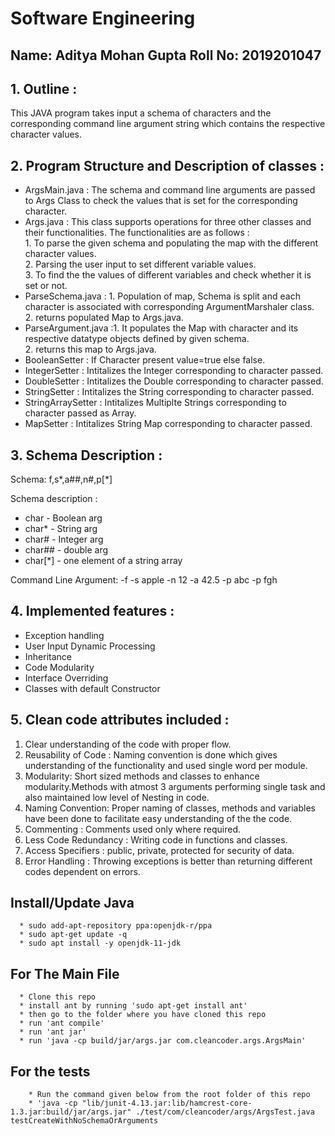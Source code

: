 # Software Engineering
## Name: Aditya Mohan Gupta Roll No: 2019201047

## 1. Outline :
This JAVA program takes input a schema of characters and the corresponding command line argument string which contains the respective character values.

## 2. Program Structure and Description of classes :
- ArgsMain.java : The schema and command line arguments are passed to Args Class to check the values that is set for the corresponding character.
- Args.java : This class supports operations for three other classes and their functionalities. The functionalities are as follows :\
                1. To parse the given schema and populating the map with the different character values.\
                2. Parsing the user input to set different variable values.\
                3. To find the the values of different variables and check whether it is set or not.
- ParseSchema.java : 1. Population of map, Schema is split and each character is associated with corresponding                                       ArgumentMarshaler class.\
                     2. returns populated Map to Args.java.
- ParseArgument.java :1. It populates the Map with character and its respective datatype objects defined by given schema.\
                      2. returns this map to Args.java. 
- BooleanSetter : If Character present value=true else false.
- IntegerSetter : Intitalizes the Integer corresponding to character passed.
- DoubleSetter : Intitalizes the Double corresponding to character passed.
- StringSetter : Intitalizes the String corresponding to character passed.
- StringArraySetter : Intitalizes Multiplte Strings corresponding to character passed as Array.
- MapSetter : Intitalizes String Map corresponding to character passed.

## 3. Schema Description : 
Schema: f,s*,a##,n#,p[\*]

Schema description :
 - char    - Boolean arg
 - char*   - String arg
 - char#   - Integer arg
 - char##  - double arg
 - char[\*] - one element of a string array
 
Command Line Argument: -f -s apple -n 12 -a 42.5 -p abc -p fgh

## 4. Implemented features :
- Exception handling
- User Input Dynamic Processing
- Inheritance                    
- Code Modularity
- Interface Overriding
- Classes with default Constructor

## 5. Clean code attributes included :
 
   1. Clear understanding of the code with proper flow.
   2. Reusability of Code : Naming convention is done which gives understanding of the functionality and used single word per       module.
   3. Modularity: Short sized methods and classes to enhance modularity.Methods with atmost 3 arguments performing single           task and also maintained low level of Nesting in code. 
   4. Naming Convention: Proper naming of classes, methods and variables have been done to facilitate easy understanding of         the the code.
   5. Commenting : Comments used only where required.
   6. Less Code Redundancy : Writing code in functions and classes.
   7. Access Specifiers : public, private, protected for security of data.
   8. Error Handling : Throwing exceptions is better than returning different codes dependent on errors.

## Install/Update Java
      * sudo add-apt-repository ppa:openjdk-r/ppa
      * sudo apt-get update -q 
      * sudo apt install -y openjdk-11-jdk 
## For The Main File
      * Clone this repo 
      * install ant by running 'sudo apt-get install ant'
      * then go to the folder where you have cloned this repo
      * run 'ant compile'
      * run 'ant jar'
      * run 'java -cp build/jar/args.jar com.cleancoder.args.ArgsMain'
## For the tests
        * Run the command given below from the root folder of this repo
        * 'java -cp "lib/junit-4.13.jar:lib/hamcrest-core-1.3.jar:build/jar/args.jar" ./test/com/cleancoder/args/ArgsTest.java testCreateWithNoSchemaOrArguments
